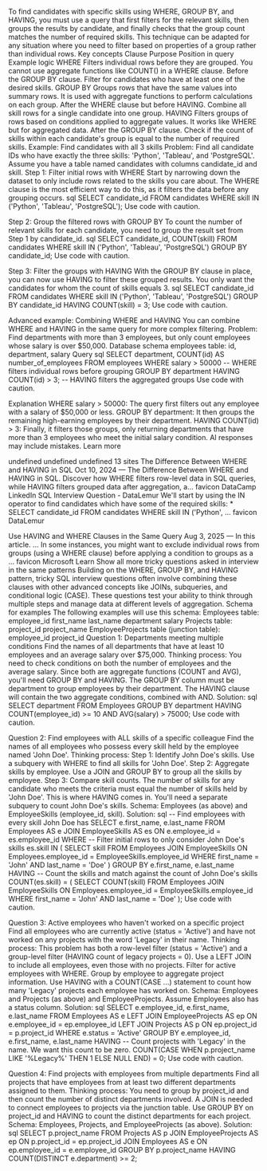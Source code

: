 To find candidates with specific skills using WHERE, GROUP BY, and HAVING, you must use a query that first filters for the relevant skills, then groups the results by candidate, and finally checks that the group count matches the number of required skills. This technique can be adapted for any situation where you need to filter based on properties of a group rather than individual rows. 
Key concepts
Clause 	Purpose	Position in query	Example logic
WHERE	Filters individual rows before they are grouped. You cannot use aggregate functions like COUNT() in a WHERE clause.	Before the GROUP BY clause.	Filter for candidates who have at least one of the desired skills.
GROUP BY	Groups rows that have the same values into summary rows. It is used with aggregate functions to perform calculations on each group.	After the WHERE clause but before HAVING.	Combine all skill rows for a single candidate into one group.
HAVING	Filters groups of rows based on conditions applied to aggregate values. It works like WHERE but for aggregated data.	After the GROUP BY clause.	Check if the count of skills within each candidate's group is equal to the number of required skills.
Example: Find candidates with all 3 skills
Problem: Find all candidate IDs who have exactly the three skills: 'Python', 'Tableau', and 'PostgreSQL'. Assume you have a table named candidates with columns candidate_id and skill.
Step 1: Filter initial rows with WHERE
Start by narrowing down the dataset to only include rows related to the skills you care about. The WHERE clause is the most efficient way to do this, as it filters the data before any grouping occurs. 
sql
SELECT
  candidate_id
FROM candidates
WHERE
  skill IN ('Python', 'Tableau', 'PostgreSQL');
Use code with caution.

Step 2: Group the filtered rows with GROUP BY
To count the number of relevant skills for each candidate, you need to group the result set from Step 1 by candidate_id. 
sql
SELECT
  candidate_id,
  COUNT(skill)
FROM candidates
WHERE
  skill IN ('Python', 'Tableau', 'PostgreSQL')
GROUP BY
  candidate_id;
Use code with caution.

Step 3: Filter the groups with HAVING
With the GROUP BY clause in place, you can now use HAVING to filter these grouped results. You only want the candidates for whom the count of skills equals 3. 
sql
SELECT
  candidate_id
FROM candidates
WHERE
  skill IN ('Python', 'Tableau', 'PostgreSQL')
GROUP BY
  candidate_id
HAVING
  COUNT(skill) = 3;
Use code with caution.

Advanced example: Combining WHERE and HAVING
You can combine WHERE and HAVING in the same query for more complex filtering. 
Problem: Find departments with more than 3 employees, but only count employees whose salary is over $50,000.
Database schema
employees table: id, department, salary
Query
sql
SELECT
  department,
  COUNT(id) AS number_of_employees
FROM
  employees
WHERE
  salary > 50000 -- WHERE filters individual rows before grouping
GROUP BY
  department
HAVING
  COUNT(id) > 3; -- HAVING filters the aggregated groups
Use code with caution.

Explanation
WHERE salary > 50000: The query first filters out any employee with a salary of $50,000 or less.
GROUP BY department: It then groups the remaining high-earning employees by their department.
HAVING COUNT(id) > 3: Finally, it filters those groups, only returning departments that have more than 3 employees who meet the initial salary condition. 
AI responses may include mistakes. Learn more




undefined
undefined
undefined
13 sites
The Difference Between WHERE and HAVING in SQL
Oct 10, 2024 — The Difference Between WHERE and HAVING in SQL. Discover how WHERE filters row-level data in SQL queries, while HAVING filters grouped data after aggregation, a...
favicon
DataCamp
LinkedIn SQL Interview Question - DataLemur
We'll start by using the IN operator to find candidates which have some of the required skills: * SELECT candidate_id FROM candidates WHERE skill IN ('Python', ...
favicon
DataLemur

Use HAVING and WHERE Clauses in the Same Query
Aug 3, 2025 — In this article. ... In some instances, you might want to exclude individual rows from groups (using a WHERE clause) before applying a condition to groups as a ...
favicon
Microsoft Learn
Show all
more tricky questions asked in interview in the same patterns
Building on the WHERE, GROUP BY, and HAVING pattern, tricky SQL interview questions often involve combining these clauses with other advanced concepts like JOINs, subqueries, and conditional logic (CASE). These questions test your ability to think through multiple steps and manage data at different levels of aggregation. 
Schema for examples
The following examples will use this schema:
Employees table:
employee_id
first_name
last_name
department
salary
Projects table:
project_id
project_name
EmployeeProjects table (junction table):
employee_id
project_id
Question 1: Departments meeting multiple conditions
Find the names of all departments that have at least 10 employees and an average salary over $75,000. 
Thinking process:
You need to check conditions on both the number of employees and the average salary. Since both are aggregate functions (COUNT and AVG), you'll need GROUP BY and HAVING.
The GROUP BY column must be department to group employees by their department.
The HAVING clause will contain the two aggregate conditions, combined with AND. 
Solution:
sql
SELECT
  department
FROM Employees
GROUP BY
  department
HAVING
  COUNT(employee_id) >= 10 AND AVG(salary) > 75000;
Use code with caution.

Question 2: Find employees with ALL skills of a specific colleague
Find the names of all employees who possess every skill held by the employee named 'John Doe'.
Thinking process:
Step 1: Identify John Doe's skills. Use a subquery with WHERE to find all skills for 'John Doe'.
Step 2: Aggregate skills by employee. Use a JOIN and GROUP BY to group all the skills by employee.
Step 3: Compare skill counts. The number of skills for any candidate who meets the criteria must equal the number of skills held by 'John Doe'. This is where HAVING comes in. You'll need a separate subquery to count John Doe's skills. 
Schema: Employees (as above) and EmployeeSkills (employee_id, skill).
Solution:
sql
-- Find employees with every skill John Doe has
SELECT
  e.first_name,
  e.last_name
FROM Employees AS e
JOIN EmployeeSkills AS es
  ON e.employee_id = es.employee_id
WHERE
  -- Filter initial rows to only consider John Doe's skills
  es.skill IN (
    SELECT
      skill
    FROM Employees
    JOIN EmployeeSkills
      ON Employees.employee_id = EmployeeSkills.employee_id
    WHERE
      first_name = 'John' AND last_name = 'Doe'
  )
GROUP BY
  e.first_name,
  e.last_name
HAVING
  -- Count the skills and match against the count of John Doe's skills
  COUNT(es.skill) = (
    SELECT
      COUNT(skill)
    FROM Employees
    JOIN EmployeeSkills
      ON Employees.employee_id = EmployeeSkills.employee_id
    WHERE
      first_name = 'John' AND last_name = 'Doe'
  );
Use code with caution.

Question 3: Active employees who haven't worked on a specific project
Find all employees who are currently active (status = 'Active') and have not worked on any projects with the word 'Legacy' in their name.
Thinking process:
This problem has both a row-level filter (status = 'Active') and a group-level filter (HAVING count of legacy projects = 0).
Use a LEFT JOIN to include all employees, even those with no projects.
Filter for active employees with WHERE.
Group by employee to aggregate project information.
Use HAVING with a COUNT(CASE ...) statement to count how many 'Legacy' projects each employee has worked on. 
Schema: Employees and Projects (as above) and EmployeeProjects. Assume Employees also has a status column. 
Solution:
sql
SELECT
  e.employee_id,
  e.first_name,
  e.last_name
FROM Employees AS e
LEFT JOIN EmployeeProjects AS ep
  ON e.employee_id = ep.employee_id
LEFT JOIN Projects AS p
  ON ep.project_id = p.project_id
WHERE
  e.status = 'Active'
GROUP BY
  e.employee_id,
  e.first_name,
  e.last_name
HAVING
  -- Count projects with 'Legacy' in the name. We want this count to be zero.
  COUNT(CASE
      WHEN p.project_name LIKE '%Legacy%' THEN 1
      ELSE NULL
  END) = 0;
Use code with caution.

Question 4: Find projects with employees from multiple departments
Find all projects that have employees from at least two different departments assigned to them. 
Thinking process:
You need to group by project_id and then count the number of distinct departments involved.
A JOIN is needed to connect employees to projects via the junction table.
Use GROUP BY on project_id and HAVING to count the distinct departments for each project. 
Schema: Employees, Projects, and EmployeeProjects (as above). 
Solution:
sql
SELECT
  p.project_name
FROM Projects AS p
JOIN EmployeeProjects AS ep
  ON p.project_id = ep.project_id
JOIN Employees AS e
  ON ep.employee_id = e.employee_id
GROUP BY
  p.project_name
HAVING
  COUNT(DISTINCT e.department) >= 2;